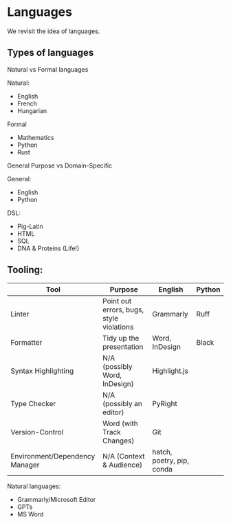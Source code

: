 # Languages


We revisit the idea of languages.

## Types of languages

Natural vs Formal languages

Natural:
* English
* French
* Hungarian

Formal
* Mathematics
* Python
* Rust


General Purpose vs Domain-Specific

General:
* English
* Python

DSL:
* Pig-Latin
* HTML
* SQL
* DNA & Proteins (Life!)


## Tooling:


|Tool| Purpose | English | Python |
| --- | --- | --- | --- |
| Linter | Point out errors, bugs, style violations | Grammarly | Ruff |
| Formatter | Tidy up the presentation | Word, InDesign | Black |
| Syntax Highlighting | N/A (possibly Word, InDesign) | Highlight.js |
| Type Checker | N/A (possibly an editor) | PyRight |
| Version-Control | Word (with Track Changes) | Git |
| Environment/Dependency Manager | N/A (Context & Audience) | hatch, poetry, pip, conda |


Natural languages:

* Grammarly/Microsoft Editor
* GPTs
* MS Word